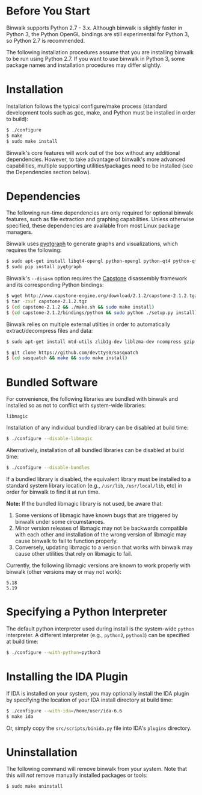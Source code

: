 Before You Start
================

Binwalk supports Python 2.7 - 3.x. Although binwalk is slightly faster in Python 3, the Python OpenGL bindings are still experimental for Python 3, so Python 2.7 is recommended.

The following installation procedures assume that you are installing binwalk to be run using Python 2.7. If you want to use binwalk in Python 3, some package
names and installation procedures may differ slightly.

Installation
============

Installation follows the typical configure/make process (standard development tools such as gcc, make, and Python must be installed in order to build):

```bash
$ ./configure
$ make
$ sudo make install
```

Binwalk's core features will work out of the box without any additional dependencies. However, to take advantage of binwalk's more advanced capabilities, multiple supporting utilities/packages need to be installed (see the Dependencies section below).

Dependencies
============

The following run-time dependencies are only required for optional binwalk features, such as file extraction and graphing capabilities. Unless otherwise specified, these dependencies are available from most Linux package managers.

Binwalk uses [pyqtgraph](http://www.pyqtgraph.org) to generate graphs and visualizations, which requires the following: 

```bash
$ sudo apt-get install libqt4-opengl python-opengl python-qt4 python-qt4-gl python-numpy python-scipy
$ sudo pip install pyqtgraph
```

Binwalk's `--disasm` option requires the [Capstone](http://www.capstone-engine.org/) disassembly framework and its corresponding Python bindings:

```bash
$ wget http://www.capstone-engine.org/download/2.1.2/capstone-2.1.2.tgz
$ tar -zxvf capstone-2.1.2.tgz
$ (cd capstone-2.1.2 && ./make.sh && sudo make install)
$ (cd capstone-2.1.2/bindings/python && sudo python ./setup.py install)
```

Binwalk relies on multiple external utilties in order to automatically extract/decompress files and data:

```bash
$ sudo apt-get install mtd-utils zlib1g-dev liblzma-dev ncompress gzip bzip2 tar arj p7zip p7zip-full cabextract openjdk-6-jdk
```

```bash
$ git clone https://github.com/devttys0/sasquatch
$ (cd sasquatch && make && sudo make install)
```

Bundled Software
================

For convenience, the following libraries are bundled with binwalk and installed so as not to conflict with system-wide libraries:

    libmagic

Installation of any individual bundled library can be disabled at build time:

```bash
$ ./configure --disable-libmagic
```

Alternatively, installation of all bundled libraries can be disabled at build time:

```bash
$ ./configure --disable-bundles
```

If a bundled library is disabled, the equivalent library must be installed to a standard system library location (e.g., `/usr/lib`, `/usr/local/lib`, etc) in order for binwalk to find it at run time.

**Note:** If the bundled libmagic library is not used, be aware that:

1. Some versions of libmagic have known bugs that are triggered by binwalk under some circumstances.
2. Minor version releases of libmagic may not be backwards compatible with each other and installation of the wrong version of libmagic may cause binwalk to fail to function properly. 
3. Conversely, updating libmagic to a version that works with binwalk may cause other utilities that rely on libmagic to fail. 

Currently, the following libmagic versions are known to work properly with binwalk (other versions may or may not work):

    5.18
    5.19


Specifying a Python Interpreter
===============================

The default python interpreter used during install is the system-wide `python` interpreter. A different interpreter (e.g., `python2`, `python3`) can be specified at build time:

```bash
$ ./configure --with-python=python3
```


Installing the IDA Plugin
=========================

If IDA is installed on your system, you may optionally install the IDA plugin by specifying the location of your IDA install directory at build time:

```bash
$ ./configure --with-ida=/home/user/ida-6.6
$ make ida
```

Or, simply copy the `src/scripts/binida.py` file into IDA's `plugins` directory.


Uninstallation
==============

The following command will remove binwalk from your system. Note that this will *not* remove manually installed packages or tools:

```bash
$ sudo make uninstall
```

